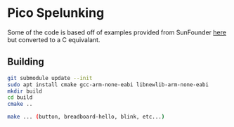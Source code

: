 # Pico Spelunking

Some of the code is based off of examples provided from SunFounder [here](https://docs.sunfounder.com/projects/thales-kit/en/latest/Hello,%20Breadboard!.html)
but converted to a C equivalant.

## Building

```sh
git submodule update --init
sudo apt install cmake gcc-arm-none-eabi libnewlib-arm-none-eabi
mkdir build
cd build
cmake ..

make ... (button, breadboard-hello, blink, etc...)
```

